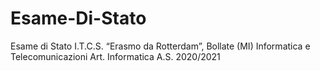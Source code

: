# Esame-Di-Stato
Esame di Stato I.T.C.S. “Erasmo da Rotterdam”, Bollate (MI) Informatica e Telecomunicazioni Art. Informatica  A.S. 2020/2021
